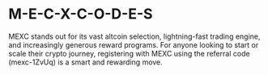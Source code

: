# M-E-C-X-C-O-D-E-S
MEXC stands out for its vast altcoin selection, lightning-fast trading engine, and increasingly generous reward programs. For anyone looking to start or scale their crypto journey, registering with MEXC using the referral code (mexc-1ZvUq) is a smart and rewarding move.

